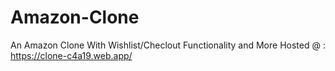 # Amazon-Clone
An Amazon Clone With Wishlist/Checlout Functionality and More
Hosted @ : https://clone-c4a19.web.app/
